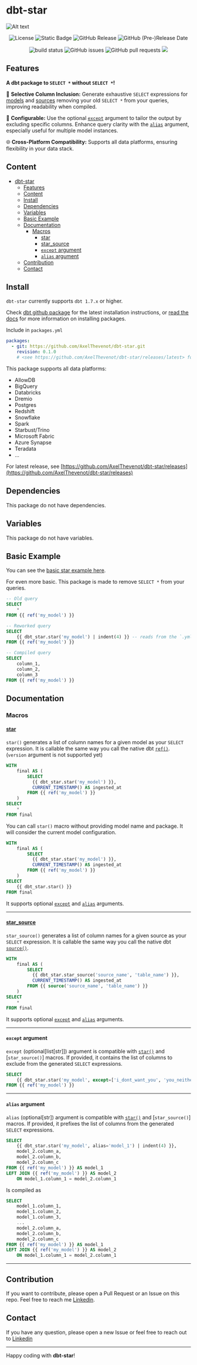 # dbt-star

![Alt text](./img/dbt-star.png)

<p align="center">
    <img alt="License" src="https://img.shields.io/badge/license-Apache--2.0-ff69b4?style=plastic"/>
    <img alt="Static Badge" src="https://img.shields.io/badge/dbt-package-orange">
    <img alt="GitHub Release" src="https://img.shields.io/github/v/release/AxelThevenot/dbt-star">
    <img alt="GitHub (Pre-)Release Date" src="https://img.shields.io/github/release-date-pre/AxelThevenot/dbt-star">
</p>

<p align="center">
    <img src="https://img.shields.io/circleci/project/github/badges/shields/master" alt="build status">
    <img alt="GitHub issues" src="https://img.shields.io/github/issues/AxelThevenot/dbt-star">
    <img alt="GitHub pull requests" src="https://img.shields.io/github/issues-pr/AxelThevenot/dbt-star">
    <img src="https://img.shields.io/github/contributors/AxelThevenot/dbt-star" />
</p>

## Features

**A dbt package to `SELECT *` without `SELECT *`!**


🎯 **Selective Column Inclusion:** 
Generate exhaustive `SELECT` expressions for [models](#star) and [sources](#star_source) removing your old `SELECT *` from your queries, improving readability when compiled.
  
🚫 **Configurable:** 
Use the optional [`except`](#except-argument) argument to tailor the output by excluding specific columns.
Enhance query clarity with the [`alias`](#alias-argument) argument, especially useful for multiple model instances.

🌐 **Cross-Platform Compatibility:** Supports all data platforms, ensuring flexibility in your data stack.

## Content

- [dbt-star](#dbt-star)
  - [Features](#features)
  - [Content](#content)
  - [Install](#install)
  - [Dependencies](#dependencies)
  - [Variables](#variables)
  - [Basic Example](#basic-example)
  - [Documentation](#documentation)
    - [Macros](#macros)
      - [star](#star)
      - [star\_source](#star_source)
      - [`except` argument](#except-argument)
      - [`alias` argument](#alias-argument)
  - [Contribution](#contribution)
  - [Contact](#contact)


## Install

`dbt-star` currently supports `dbt 1.7.x` or higher.


Check [dbt github package](https://hub.getdbt.com/calogica/dbt_expectations/latest/) for the latest installation instructions, or [read the docs](https://docs.getdbt.com/docs/package-management) for more information on installing packages.

Include in `packages.yml`

```yaml
packages:
  - git: https://github.com/AxelThevenot/dbt-star.git
    revision: 0.1.0
    # <see https://github.com/AxelThevenot/dbt-star/releases/latest> for the latest version tag
```

This package supports all data platforms:

* AllowDB
* BigQuery
* Databricks
* Dremio
* Postgres
* Redshift
* Snowflake
* Spark
* Starbust/Trino
* Microsoft Fabric
* Azure Synapse
* Teradata
* ...

For latest release, see [https://github.com/AxelThevenot/dbt-star/releases](https://github.com/AxelThevenot/dbt-star/releases)


## Dependencies

This package do not have dependencies.

## Variables

This package do not have variables.

## Basic Example

You can see the [basic star example here](./models/basic_star_example/). 

For even more basic. This package is made to remove `SELECT *` from your queries.

```sql
-- Old query
SELECT
    *
FROM {{ ref('my_model') }}

-- Reworked query
SELECT
    {{ dbt_star.star('my_model') | indent(4) }} -- reads from the `.yml` configuration
FROM {{ ref('my_model') }}

-- Compiled query
SELECT
    column_1,
    column_2,
    column_3
FROM {{ ref('my_model') }}
```

## Documentation

### Macros

#### [star](./macros/star.sql)

`star()` generates a list of column names for a given model as your `SELECT` expression.
It is callable the same way you call the native dbt [`ref()`](https://docs.getdbt.com/reference/dbt-jinja-functions/ref). (`version` argument is not supported yet)

```sql
WITH
    final AS (
        SELECT
          {{ dbt_star.star('my_model') }},
          CURRENT_TIMESTAMP() AS ingested_at
        FROM {{ ref('my_model') }}
    )
SELECT
    *
FROM final
```

You can call `star()` macro without providing model name and package. It will consider the current model configuration.


```sql
WITH
    final AS (
        SELECT
          {{ dbt_star.star('my_model') }},
          CURRENT_TIMESTAMP() AS ingested_at
        FROM {{ ref('my_model') }}
    )
SELECT
    {{ dbt_star.star() }}
FROM final
```

It supports optional [`except`](#except-argument) and [`alias`](#alias-argument) arguments.

---


#### [star_source](./macros/star_source.sql)

`star_source()` generates a list of column names for a given source as your `SELECT` expression.
It is callable the same way you call the native dbt [`source()`](https://docs.getdbt.com/reference/dbt-jinja-functions/source).

```sql
WITH
    final AS (
        SELECT
          {{ dbt_star.star_source('source_name', 'table_name') }},
          CURRENT_TIMESTAMP() AS ingested_at
        FROM {{ source('source_name', 'table_name') }}
    )
SELECT
    *
FROM final
```

It supports optional [`except`](#except-argument) and [`alias`](#alias-argument) arguments.

---

#### `except` argument

`except` (optional[list[str]]) argument is compatible with [`star()`](#star) and [`star_source()`] macros.
If provided, it contains the list of columns to exclude from the generated `SELECT` expressions.

```sql
SELECT
    {{ dbt_star.star('my_model', except=['i_dont_want_you', 'you_neither']) }}
FROM {{ ref('my_model') }}
```

---

#### `alias` argument

`alias` (optional[str]) argument is compatible with [`star()`](#star) and [`star_source()`] macros.
If provided, it prefixes the list of columns from the generated `SELECT` expressions.

```sql
SELECT
    {{ dbt_star.star('my_model', alias='model_1') | indent(4) }},
    model_2.column_a,
    model_2.column_b,
    model_2.column_c
FROM {{ ref('my_model') }} AS model_1
LEFT JOIN {{ ref('my_model') }} AS model_2
    ON model_1.column_1 = model_2.column_1
```

Is compiled as

```sql
SELECT
    model_1.column_1,
    model_1.column_2,
    model_1.column_3,
    ...
    model_2.column_a,
    model_2.column_b,
    model_2.column_c
FROM {{ ref('my_model') }} AS model_1
LEFT JOIN {{ ref('my_model') }} AS model_2
    ON model_1.column_1 = model_2.column_1
```

---

## Contribution

If you want to contribute, please open a Pull Request or an Issue on this repo.
Feel free to reach me [Linkedin](https://www.linkedin.com/in/axel-thevenot/).


## Contact

If you have any question, please open a new Issue or feel free to reach out to [Linkedin](https://www.linkedin.com/in/axel-thevenot/)

---

Happy coding with **dbt-star**!
